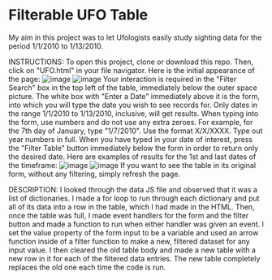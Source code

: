 # Filterable UFO Table

My aim in this project was to let Ufologists easily study sighting data for the period 1/1/2010 to 1/13/2010.

INSTRUCTIONS:
To open this project, clone or download this repo. 
Then, click on "UFO.html" in your file navigator.
Here is the initial appearance of the page:
![image](https://user-images.githubusercontent.com/73863977/120054348-71189680-bffd-11eb-848b-1adf7cfc59d8.png)
![image](https://user-images.githubusercontent.com/73863977/120054353-82fa3980-bffd-11eb-90ff-222168566e4d.png)
Your interaction is required in the "Filter Search" box in the top left of the table, immediately below the outer space picture.
The white box with "Enter a Date" immediately above it is the form, into which you will type the date you wish to see records for.
Only dates in the range 1/1/2010 to 1/13/2010, inclusive, will get results.
When typing into the form, use numbers and do not use any extra zeroes. For example, for the 7th day of January, type "1/7/2010".
Use the format X/X/XXXX.
Type out year numbers in full.
When you have typed in your date of interest, press the "Filter Table" button immediately below the form in order to return only the desired date.
Here are examples of results for the 1st and last dates of the timeframe:
![image](https://user-images.githubusercontent.com/73863977/120054358-90afbf00-bffd-11eb-9f0a-62bb277e9059.png)
![image](https://user-images.githubusercontent.com/73863977/120054365-9ad1bd80-bffd-11eb-95dd-2509683de00f.png)
If you want to see the table in its original form, without any filtering, simply refresh the page.

DESCRIPTION: 
I looked through the data JS file and observed that it was a list of dictionaries.
I made a for loop to run through each dictionary and put all of its data into a row in the table, which I had made in the HTML.
Then, once the table was full, I made event handlers for the form and the filter button and made a function to run when either handler was given an event.
I set the value property of the form input to be a variable and used an arrow function inside of a filter function to make a new, filtered dataset for any input value.
I then cleared the old table body and made a new table with a new row in it for each of the filtered data entries. The new table completely replaces the old one each time the code is run.

